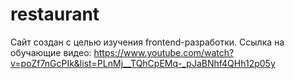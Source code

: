 # restaurant
Сайт создан с целью изучения frontend-разработки. Ссылка на обучающие видео: https://www.youtube.com/watch?v=poZf7nGcPIk&list=PLnMj__TQhCpEMq-_pJaBNhf4QHh12p05y 
